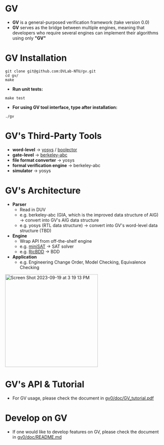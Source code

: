 # GV
- **GV** is a general-purposed verification framework (take version 0.0)
- **GV** serves as the bridge between multiple engines, meaning that developers who require several engines can implement their algorithms using only **"GV"**

# GV Installation
```bash=
git clone git@github.com:DVLab-NTU/gv.git
cd gv/
make
```
- **Run unit tests:**
```bash=
make test
```

- **For using GV tool interface, type after installation:**
```bash=
./gv
```

# GV's Third-Party Tools
- **word-level** -> [yosys](https://github.com/YosysHQ/yosys) / [boolector](https://github.com/Boolector/boolector)
- **gate-level** -> [berkeley-abc](https://github.com/berkeley-abc/abc) 
- **file format converter** -> yosys
- **formal verification engine** -> berkeley-abc 
- **simulator** -> yosys 

# GV's Architecture
- **Parser**
  - Read in DUV 
  - e.g. berkeley-abc (GIA, which is the improved data structure of AIG) -> convert into GV's AIG data structure
  - e.g. yosys (RTL data structure) -> convert into GV's word-level data structure (TBD)
- **Engine**
  - Wrap API from off-the-shelf engine
  - e.g. [miniSAT](https://github.com/niklasso/minisat) -> SAT solver 
  - e.g. [RicBDD](https://github.com/ric2k1/RicBDD) -> BDD
- **Application**
  - e.g. Engineering Change Order, Model Checking, Equivalence Checking
<img width="300" alt="Screen Shot 2023-09-19 at 3 19 13 PM" src="https://github.com/ric2k1/gv0/assets/45988775/19ea0c69-2bc5-4646-bb06-bd3f7b29a119">

# GV's API & Tutorial
- For GV usage, please check the document in [gv0/doc/GV_tutorial.pdf](https://github.com/ric2k1/gv0/tree/main/doc) 

# Develop on GV
- If one would like to develop features on GV, please check the document in [gv0/doc/README.md](https://github.com/ric2k1/gv0/tree/main/doc) 
